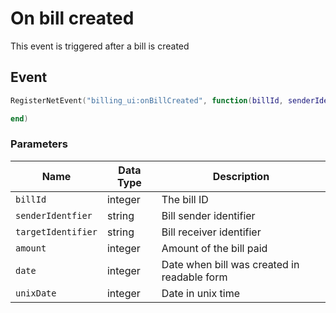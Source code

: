 # On bill created
This event is triggered after a bill is created

## Event
``` lua
RegisterNetEvent("billing_ui:onBillCreated", function(billId, senderIdentfier, targetIdentifier, amount, date, unixDate)

end)
```

### Parameters

| Name              | Data Type | Description                 |
| -                 | -         | -                 |
| `billId`         | integer    | The bill ID  |
| `senderIdentfier`         | string    | Bill sender identifier |
| `targetIdentifier`         | string    | Bill receiver identifier |
| `amount`         | integer    | Amount of the bill paid |
| `date`         | integer    | Date when bill was created in readable form |
| `unixDate`         | integer    | Date in unix time |